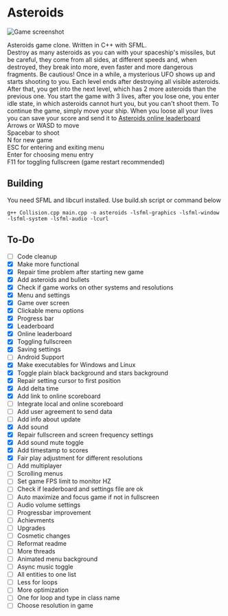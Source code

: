 # Asteroids

![Game screenshot](https://maciej.ml/projects/Asteroids/Asteroids.png)

Asteroids game clone. Written in C++ with SFML.  
Destroy as many asteroids as you can with your spaceship's missiles, but be careful, they come from all sides, at different speeds and, when destroyed, they break into more, even faster and more dangerous fragments. Be cautious! Once in a while, a mysterious UFO shows up and starts shooting to you.
Each level ends after destroying all visible asteroids. After that, you get into the next level, which has 2 more asteroids than the previous one.
You start the game with 3 lives, after you lose one, you enter idle state, in which asteroids cannot hurt you, but you can't shoot them. To continue the game, simply move your ship. When you loose all your lives you can save your score and send it to [Asteroids online leaderboard](https://maciej.ml/Asteroids/)  
Arrows or WASD to move  
Spacebar to shoot  
N for new game  
ESC for entering and exiting menu  
Enter for choosing menu entry  
F11 for toggling fullscreen (game restart recommended)  

## Building
You need SFML and libcurl installed. Use build.sh script or command below
````shell
g++ Collision.cpp main.cpp -o asteroids -lsfml-graphics -lsfml-window -lsfml-system -lsfml-audio -lcurl
````
## To-Do
* [ ] Code cleanup
* [x] Make more functional
* [x] Repair time problem after starting new game
* [x] Add asteroids and bullets
* [x] Check if game works on other systems and resolutions
* [x] Menu and settings
* [x] Game over screen
* [x] Clickable menu options
* [x] Progress bar
* [x] Leaderboard
* [x] Online leaderboard
* [x] Toggling fullscreen
* [x] Saving settings
* [ ] Android Support
* [x] Make executables for Windows and Linux
* [x] Toggle plain black background and stars background
* [x] Repair setting cursor to first position
* [x] Add delta time
* [x] Add link to online scoreboard
* [ ] Integrate local and online scoreboard
* [ ] Add user agreement to send data
* [ ] Add info about update
* [x] Add sound
* [x] Repair fullscreen and screen frequency settings
* [x] Add sound mute toggle
* [x] Add timestamp to scores
* [x] Fair play adjustment for different resolutions
* [ ] Add multiplayer
* [ ] Scrolling menus
* [ ] Set game FPS limit to monitor HZ
* [ ] Check if leaderboard and settings file are ok
* [ ] Auto maximize and focus game if not in fullscreen
* [ ] Audio volume settings
* [ ] Progressbar improvement
* [ ] Achievments
* [ ] Upgrades
* [ ] Cosmetic changes
* [ ] Reformat readme
* [ ] More threads
* [ ] Animated menu background
* [ ] Async music toggle
* [ ] All entities to one list
* [ ] Less for loops
* [ ] More optimization
* [ ] One for loop and type in class name
* [ ] Choose resolution in game